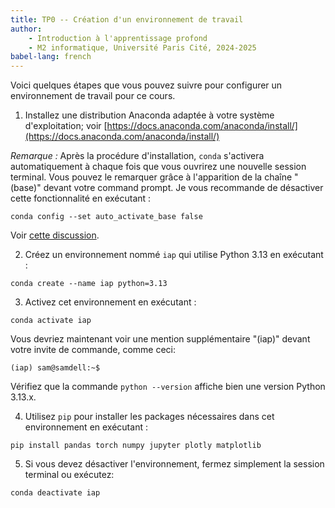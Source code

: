 ```yaml
---
title: TP0 -- Création d'un environnement de travail
author: 
    - Introduction à l'apprentissage profond
    - M2 informatique, Université Paris Cité, 2024-2025
babel-lang: french
---
```


Voici quelques étapes que vous pouvez suivre pour configurer un environnement de travail pour ce cours.

1. Installez une distribution Anaconda adaptée à votre système d'exploitation; voir [https://docs.anaconda.com/anaconda/install/](https://docs.anaconda.com/anaconda/install/)

*Remarque :* Après la procédure d'installation, `conda` s'activera automatiquement à chaque fois que vous ouvrirez une nouvelle session terminal. Vous pouvez le remarquer grâce à l'apparition de la chaîne "(base)" devant votre command prompt. 
Je vous recommande de désactiver cette fonctionnalité en exécutant :

`conda config --set auto_activate_base false`  

Voir [cette discussion](https://stackoverflow.com/a/54560785).

2. Créez un environnement nommé `iap` qui utilise Python 3.13 en exécutant :  

`conda create --name iap python=3.13`

3. Activez cet environnement en exécutant :  

`conda activate iap`

Vous devriez maintenant voir une mention supplémentaire "(iap)" devant votre invite de commande, comme ceci: 

`(iap) sam@samdell:~$`

Vérifiez que la commande `python --version` affiche bien une version Python 3.13.x.

4. Utilisez `pip` pour installer les packages nécessaires dans cet environnement en exécutant :  

`pip install pandas torch numpy jupyter plotly matplotlib`

5. Si vous devez désactiver l'environnement, fermez simplement la session terminal ou exécutez:  

`conda deactivate iap`

